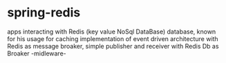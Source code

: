 # spring-redis
apps interacting with Redis (key value NoSql DataBase) database, known for his usage for caching
implementation of event driven architecture with Redis as message broaker, simple publisher and receiver with Redis Db as Broaker -midleware-
